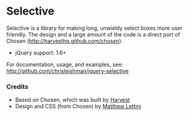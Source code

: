 # Selective

Selective is a library for making long, unwieldy select boxes more user
friendly.  The design and a large amount of the code is a direct port of Chosen
(http://harvesthq.github.com/chosen).

- jQuery support: 1.6+

For documentation, usage, and examples, see:  
http://github.com/chrisleishman/jquery-selective

### Credits

- Based on Chosen, which was built by [Harvest](http://www.getharvest.com/)
- Design and CSS (from Chosen) by [Matthew Lettini](http://matthewlettini.com/)
